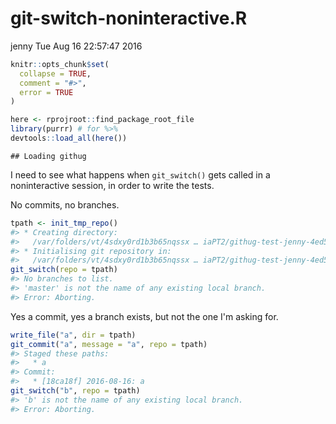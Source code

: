 git-switch-noninteractive.R
================
jenny
Tue Aug 16 22:57:47 2016

``` r
knitr::opts_chunk$set(
  collapse = TRUE,
  comment = "#>",
  error = TRUE
)

here <- rprojroot::find_package_root_file
library(purrr) # for %>%
devtools::load_all(here())
```

    ## Loading githug

I need to see what happens when `git_switch()` gets called in a noninteractive session, in order to write the tests.

No commits, no branches.

``` r
tpath <- init_tmp_repo()
#> * Creating directory:
#>   /var/folders/vt/4sdxy0rd1b3b65nqssx … iaPT2/githug-test-jenny-4ed5a1f23f9
#> * Initialising git repository in:
#>   /var/folders/vt/4sdxy0rd1b3b65nqssx … iaPT2/githug-test-jenny-4ed5a1f23f9
git_switch(repo = tpath)
#> No branches to list.
#> 'master' is not the name of any existing local branch.
#> Error: Aborting.
```

Yes a commit, yes a branch exists, but not the one I'm asking for.

``` r
write_file("a", dir = tpath)
git_commit("a", message = "a", repo = tpath)
#> Staged these paths:
#>   * a
#> Commit:
#>   * [18ca18f] 2016-08-16: a
git_switch("b", repo = tpath)
#> 'b' is not the name of any existing local branch.
#> Error: Aborting.
```
